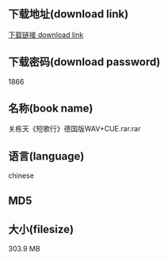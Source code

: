 ## 下载地址(download link)
[下载链接 download link](https://tutu365.netlify.app/?s=%E5%85%B3%E6%A0%8B%E5%A4%A9%E3%80%8A%E7%9F%AD%E6%AD%8C%E8%A1%8C%E3%80%8B%E5%BE%B7%E5%9B%BD%E7%89%88WAV%2BCUE.rar)

## 下载密码(download password)
1866

## 名称(book name)
关栋天《短歌行》德国版WAV+CUE.rar.rar

## 语言(language)
chinese

## MD5


## 大小(filesize)
303.9 MB
